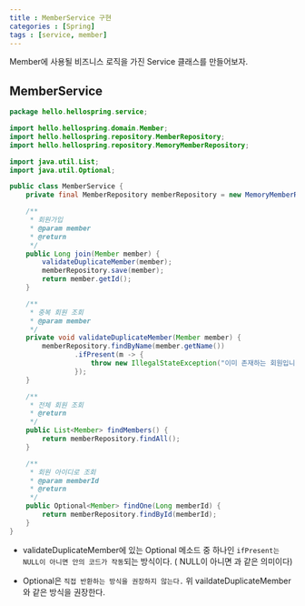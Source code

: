```yaml
---
title : MemberService 구현
categories : [Spring]
tags : [service, member]
---
```




Member에 사용될 비즈니스 로직을 가진 Service 클래스를 만들어보자.



## MemberService

```java
package hello.hellospring.service;

import hello.hellospring.domain.Member;
import hello.hellospring.repository.MemberRepository;
import hello.hellospring.repository.MemoryMemberRepository;

import java.util.List;
import java.util.Optional;

public class MemberService {
    private final MemberRepository memberRepository = new MemoryMemberRepository();

    /**
     * 회원가입
     * @param member
     * @return
     */
    public Long join(Member member) {
        validateDuplicateMember(member);
        memberRepository.save(member);
        return member.getId();
    }

    /**
     * 중복 회원 조회
     * @param member
     */
    private void validateDuplicateMember(Member member) {
        memberRepository.findByName(member.getName())
                .ifPresent(m -> {
                    throw new IllegalStateException("이미 존재하는 회원입니다.");
                });
    }

    /**
     * 전체 회원 조회
     * @return
     */
    public List<Member> findMembers() {
        return memberRepository.findAll();
    }

    /**
     * 회원 아이디로 조회
     * @param memberId
     * @return
     */
    public Optional<Member> findOne(Long memberId) {
        return memberRepository.findById(memberId);
    }
}
```

- validateDuplicateMember에 있는 Optional 메소드 중 하나인 `ifPresent는 NULL이 아니면 안의 코드가 작동`되는 방식이다. ( NULL이 아니면 과 같은 의미이다)

- Optional은 `직접 반환하는 방식을 권장하지 않는다.` 위 vaildateDuplicateMember와 같은 방식을 권장한다.